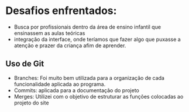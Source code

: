 # Desafios enfrentados:
- Busca por profissionais dentro da área de ensino infantil que ensinassem as aulas teóricas
- integração da interface, onde teríamos que fazer algo que puxasse a atenção e prazer da criança afim de aprender.

## Uso de Git
- Branches: Foi muito bem utilizada para a organização de cada funcionalidade aplicada ao programa.
- Commits: aplicada para a documentação do projeto
- Merges: Utilizei com o objetivo de estruturar as funções colocadas ao projeto do site